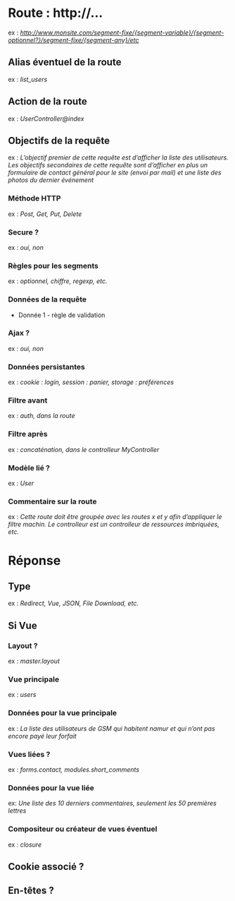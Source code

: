 # Route : http://…
ex : *http://www.monsite.com/segment-fixe/{segment-variable}/{segment-optionnel?}/segment-fixe/{segment-any}/etc*

## Alias éventuel de la route
ex : *list_users*

## Action de la route
ex : *UserController@index*

## Objectifs de la requête
ex : *L’objectif premier de cette requête est d’afficher la liste des utilisateurs. Les objectifs secondaires de cette requête sont d’afficher en plus un formulaire de contact général pour le site (envoi par mail) et une liste des photos du dernier événement*

### Méthode HTTP
ex : *Post, Get, Put, Delete*

### Secure ?
ex : *oui, non*

### Règles pour les segments
ex : *optionnel, chiffre, regexp, etc.*

### Données de la requête
- Donnée 1 - règle de validation
 
### Ajax ?
ex : *oui, non*

### Données persistantes
ex : *cookie : login, session : panier, storage : préférences*

### Filtre avant
ex : *auth, dans la route*

### Filtre après
ex : *concaténation, dans le controlleur MyController*

### Modèle lié ?
ex : *User*

### Commentaire sur la route
ex : *Cette route doit être groupée avec les routes x et y afin d’appliquer le filtre machin. Le controlleur est un controlleur de ressources imbriquées, etc.*

# Réponse
## Type
ex : *Redirect, Vue, JSON, File Download, etc.*

## Si Vue
### Layout ?
ex : *master.layout*
### Vue principale
ex : *users*
### Données pour la vue principale
ex : *La liste des utilisateurs de GSM qui habitent namur et qui n’ont pas encore payé leur forfait* 

### Vues liées ?
ex : *forms.contact, modules.short_comments*
### Données pour la vue liée
ex: *Une liste des 10 derniers commentaires, seulement les 50 premières lettres*

### Compositeur ou créateur de vues éventuel
ex : *closure*

## Cookie associé ?
## En-têtes ?
